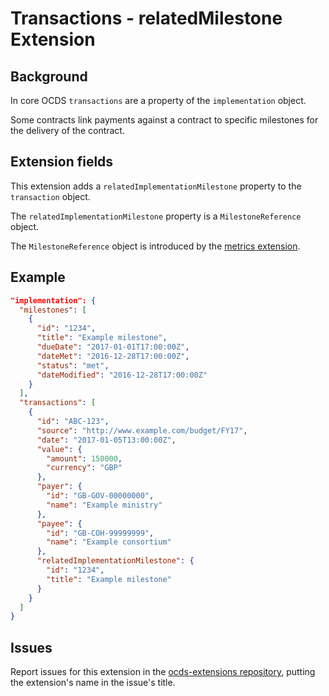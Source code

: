 # Transactions - relatedMilestone Extension

## Background

In core OCDS `transactions` are a property of the `implementation` object.

Some contracts link payments against a contract to specific milestones for the delivery of the contract.

## Extension fields

This extension adds a `relatedImplementationMilestone` property to the `transaction` object.

The `relatedImplementationMilestone` property is a `MilestoneReference` object.

The `MilestoneReference` object is introduced by the [metrics extension](https://github.com/open-contracting/ocds_metrics_extension).

## Example

```json
"implementation": {
  "milestones": [
    {
      "id": "1234",
      "title": "Example milestone",
      "dueDate": "2017-01-01T17:00:00Z",
      "dateMet": "2016-12-28T17:00:00Z",
      "status": "met",
      "dateModified": "2016-12-28T17:00:00Z"
    }
  ],
  "transactions": [
    {
      "id": "ABC-123",
      "source": "http://www.example.com/budget/FY17",
      "date": "2017-01-05T13:00:00Z",
      "value": {
        "amount": 150000,
        "currency": "GBP"
      },
      "payer": {
        "id": "GB-GOV-00000000",
        "name": "Example ministry"
      },
      "payee": {
        "id": "GB-COH-99999999",
        "name": "Example consortium"
      },
      "relatedImplementationMilestone": {
        "id": "1234",
        "title": "Example milestone"
      }
    }
  ]
}
```

## Issues

Report issues for this extension in the [ocds-extensions repository](https://github.com/open-contracting/ocds-extensions/issues), putting the extension's name in the issue's title.
